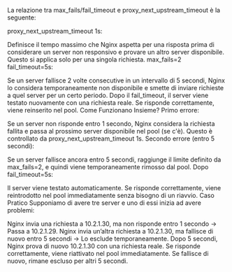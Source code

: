 La relazione tra max_fails/fail_timeout e proxy_next_upstream_timeout è la seguente:

proxy_next_upstream_timeout 1s:

Definisce il tempo massimo che Nginx aspetta per una risposta prima di considerare un server non responsivo e provare un altro server disponibile.
Questo si applica solo per una singola richiesta.
max_fails=2 fail_timeout=5s:

Se un server fallisce 2 volte consecutive in un intervallo di 5 secondi, Nginx lo considera temporaneamente non disponibile e smette di inviare richieste a quel server per un certo periodo.
Dopo il fail_timeout, il server viene testato nuovamente con una richiesta reale. Se risponde correttamente, viene reinserito nel pool.
Come Funzionano Insieme?
Primo errore:

Se un server non risponde entro 1 secondo, Nginx considera la richiesta fallita e passa al prossimo server disponibile nel pool (se c'è).
Questo è controllato da proxy_next_upstream_timeout 1s.
Secondo errore (entro 5 secondi):

Se un server fallisce ancora entro 5 secondi, raggiunge il limite definito da max_fails=2, e quindi viene temporaneamente rimosso dal pool.
Dopo fail_timeout=5s:

Il server viene testato automaticamente.
Se risponde correttamente, viene reintrodotto nel pool immediatamente senza bisogno di un riavvio.
Caso Pratico
Supponiamo di avere tre server e uno di essi inizia ad avere problemi:

Nginx invia una richiesta a 10.2.1.30, ma non risponde entro 1 secondo → Passa a 10.2.1.29.
Nginx invia un’altra richiesta a 10.2.1.30, ma fallisce di nuovo entro 5 secondi → Lo esclude temporaneamente.
Dopo 5 secondi, Nginx prova di nuovo 10.2.1.30 con una richiesta reale.
Se risponde correttamente, viene riattivato nel pool immediatamente.
Se fallisce di nuovo, rimane escluso per altri 5 secondi.